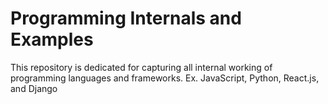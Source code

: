 # Programming Internals and Examples
This repository is dedicated for capturing all internal working of programming languages and frameworks. Ex. JavaScript, Python, React.js, and Django 
